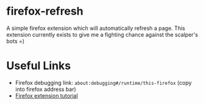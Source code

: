 # firefox-refresh
A simple firefox extension which will automatically refresh a page. This extension currently exists to give me a fighting chance against the scalper's bots =)

# Useful Links
- Firefox debugging link: `about:debugging#/runtime/this-firefox` (copy into firefox address bar)
- [Firefox extension tutorial](https://developer.mozilla.org/en-US/docs/Mozilla/Add-ons/WebExtensions/Your_first_WebExtension)
